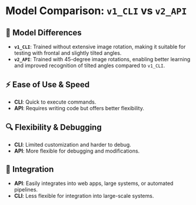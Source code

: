 # Model Comparison: `v1_CLI` vs `v2_API`

## 🔹 Model Differences

- **`v1_CLI`**: Trained without extensive image rotation, making it suitable for testing with frontal and slightly tilted angles.
- **`v2_API`**: Trained with 45-degree image rotations, enabling better learning and improved recognition of tilted angles compared to `v1_CLI`.

## ⚡ Ease of Use & Speed

- **CLI**: Quick to execute commands.
- **API**: Requires writing code but offers better flexibility.

## 🔍 Flexibility & Debugging

- **CLI**: Limited customization and harder to debug.
- **API**: More flexible for debugging and modifications.

## 🔗 Integration

- **API**: Easily integrates into web apps, large systems, or automated pipelines.
- **CLI**: Less flexible for integration into large-scale systems.
